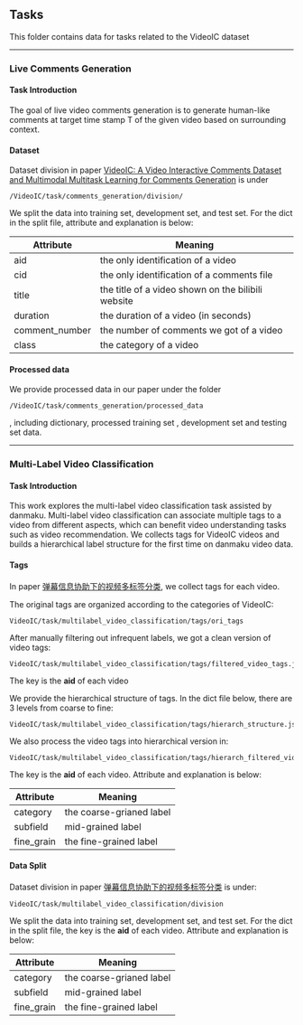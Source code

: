 ## Tasks
This folder contains data for tasks related to the VideoIC dataset


---


### Live Comments Generation

#### Task Introduction
The goal of live video comments generation is to generate human-like comments at target time stamp T of the given video based on surrounding context.

#### Dataset

Dataset division in paper [VideoIC: A Video Interactive Comments Dataset and Multimodal Multitask Learning for Comments Generation](https://dl.acm.org/doi/10.1145/3394171.3413890) is under
```
/VideoIC/task/comments_generation/division/
```
We split the data into training set, development set, and test set.
For the dict in the split file, attribute and explanation is below:

Attribute | Meaning
--- | ---
aid | the only identification of a video
cid | the only identification of a comments file
title  | the title of a video shown on the bilibili website
duration | the duration of a video (in seconds)
comment_number  | the number of comments we got of a video
class | the category of a video

#### Processed data
We  provide processed data in our paper under the folder
```
/VideoIC/task/comments_generation/processed_data
```
, including dictionary, processed training set , development set and testing set data.


---



### Multi-Label Video Classification

#### Task Introduction
This work explores the multi-label video classification task assisted by danmaku. Multi-label video classification can associate multiple tags to a video from different aspects, which can benefit video understanding tasks such as video recommendation. We collects tags for VideoIC videos and builds a hierarchical label structure for the first time on danmaku video data. 

#### Tags
In paper [弹幕信息协助下的视频多标签分类](http://www.jsjkx.com/CN/10.11896/jsjkx.200800198), we collect tags for each video.


The original tags are organized according to the categories of VideoIC: 
```
VideoIC/task/multilabel_video_classification/tags/ori_tags
```
After manually filtering out infrequent labels, we got a clean version of video tags: 
```
VideoIC/task/multilabel_video_classification/tags/filtered_video_tags.json
```
The key is the **aid** of each video

We provide the hierarchical structure of tags. In the dict file below, there are 3 levels from coarse to fine:
```
VideoIC/task/multilabel_video_classification/tags/hierarch_structure.json
```

We also process the video tags into hierarchical version in:
```
VideoIC/task/multilabel_video_classification/tags/hierarch_filtered_video_tags.json
```
The key is the **aid** of each video. Attribute and explanation is below:

Attribute | Meaning
--- | ---
category | the coarse-grianed label
subfield | mid-grained label
fine_grain  | the fine-grained label

#### Data Split
Dataset division in paper [弹幕信息协助下的视频多标签分类](http://www.jsjkx.com/CN/10.11896/jsjkx.200800198) is under:
```
VideoIC/task/multilabel_video_classification/division
```
We split the data into training set, development set, and test set.
For the dict in the split file, the key is the **aid** of each video. Attribute and explanation is below:

Attribute | Meaning
--- | ---
category | the coarse-grianed label
subfield | mid-grained label
fine_grain  | the fine-grained label
